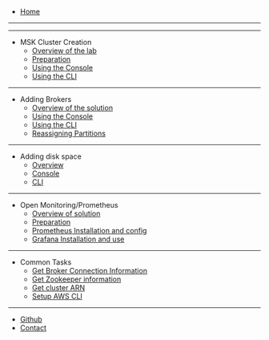 * [Home](/)
---


---
- MSK Cluster Creation
  - [Overview of the lab](/modules/clustercreation/overview.md)
  - [Preparation](/modules/clustercreation/prep.md)
  - [Using the Console](/modules/clustercreation/console.md)
  - [Using the CLI](/modules/clustercreation/cli.md)  
---
- Adding Brokers
  - [Overview of the solution](/modules/addingbrokers/overview.md)
  - [Using the Console](/modules/addingbrokers/console.md)
  - [Using the CLI](/modules/addingbrokers/cli.md)
  - [Reassigning Partitions](/modules/addingbrokers/reassignpartitions.md)
---
- Adding disk space
  - [Overview](/modules/addingdisk/overview.md)
  - [Console](/modules/addingdisk/console.md)
  - [CLI](/module/addingdisk/cli.md)
---
- Open Monitoring/Prometheus
  - [Overview of solution](/modules/openmonitoring/overview.md)
  - [Preparation](/modules/openmonitoring/prep.md)
  - [Prometheus Installation and config](/modules/openmonitoring/installwithdocker.md)
  - [Grafana Installation and use](/modules/openmonitoring/rungrafana.md)
---
- Common Tasks
  - [Get Broker Connection Information](/modules/commontasks/getbrokerinfo.md)
  - [Get Zookeeper information](/modules/commontasks/getzkinfo.md)
  - [Get cluster ARN](/modules/commontasks/getclusterarn.md)
  - [Setup AWS CLI](/modules/commontasks/setupawscli.md)


---
* [Github](https://github.com/cptcanuck/mskworkshop)
* [Contact](mailto://toddler@amazon.com)


